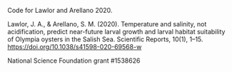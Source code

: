 Code for Lawlor and Arellano 2020. 

Lawlor, J. A., & Arellano, S. M. (2020). Temperature and salinity, not acidification, predict near-future larval growth and larval habitat suitability of Olympia oysters in the Salish Sea. Scientific Reports, 10(1), 1–15. https://doi.org/10.1038/s41598-020-69568-w

 National Science Foundation grant #1538626

